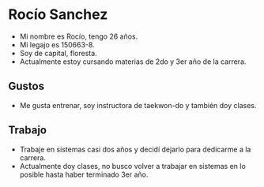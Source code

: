 # Rocío Sanchez
- Mi nombre es Rocío, tengo 26 años. 
- Mi legajo es 150663-8.
- Soy de capital, floresta. 
- Actualmente estoy cursando materias de 2do y 3er año de la carrera. 

## Gustos
- Me gusta entrenar, soy instructora de taekwon-do y también doy clases.

## Trabajo
- Trabaje en sistemas casi dos años y decidí dejarlo para dedicarme a la carrera.
- Actualmente doy clases, no busco volver a trabajar en sistemas en lo posible hasta haber terminado 3er año.
